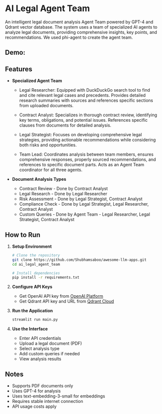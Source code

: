 # AI Legal Agent Team

An intelligent legal document analysis Agent Team powered by GPT-4 and Qdrant vector database. The system uses a team of specialized AI agents to analyze legal documents, providing comprehensive insights, key points, and recommendations. We used phi-agent to create the agent team.

## Demo:

## Features

- **Specialized Agent Team**
  - Legal Researcher: Equipped with DuckDuckGo search tool to find and cite relevant legal cases and precedents. Provides detailed research summaries with sources and references specific sections from uploaded documents.
  
  - Contract Analyst: Specializes in thorough contract review, identifying key terms, obligations, and potential issues. References specific clauses from documents for detailed analysis.
  
  - Legal Strategist: Focuses on developing comprehensive legal strategies, providing actionable recommendations while considering both risks and opportunities.
  
  - Team Lead: Coordinates analysis between team members, ensures comprehensive responses, properly sourced recommendations, and references to specific document parts. Acts as an Agent Team coordinator for all three agents.

- **Document Analysis Types**
  - Contract Review - Done by Contract Analyst
  - Legal Research - Done by Legal Researcher
  - Risk Assessment - Done by Legal Strategist, Contract Analyst
  - Compliance Check - Done by Legal Strategist, Legal Researcher, Contract Analyst
  - Custom Queries - Done by Agent Team - Legal Researcher, Legal Strategist, Contract Analyst

## How to Run

1. **Setup Environment**
   ```bash
   # Clone the repository
   git clone https://github.com/Shubhamsaboo/awesome-llm-apps.git
   cd ai_legal_agent_team
   
   # Install dependencies
   pip install -r requirements.txt
   ```

2. **Configure API Keys**
   - Get OpenAI API key from [OpenAI Platform](https://platform.openai.com)
   - Get Qdrant API key and URL from [Qdrant Cloud](https://cloud.qdrant.io)

3. **Run the Application**
   ```bash
   streamlit run main.py
   ```
4. **Use the Interface**
   - Enter API credentials
   - Upload a legal document (PDF)
   - Select analysis type
   - Add custom queries if needed
   - View analysis results

## Notes

- Supports PDF documents only
- Uses GPT-4 for analysis
- Uses text-embedding-3-small for embeddings
- Requires stable internet connection
- API usage costs apply
